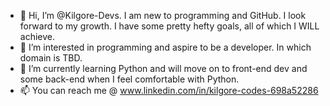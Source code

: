 - 👋 Hi, I’m @Kilgore-Devs. I am new to programming and GitHub. I look forward to my growth. I have some pretty hefty goals, all of which I WILL achieve. 
- 👀 I’m interested in programming and aspire to be a developer. In which domain is TBD. 
- 🌱 I’m currently learning Python and will move on to front-end dev and some back-end when I feel comfortable with Python.
- 📫 You can reach me @ www.linkedin.com/in/kilgore-codes-698a52286



